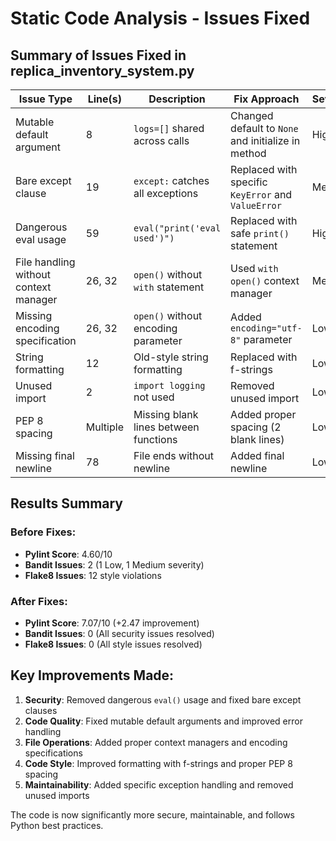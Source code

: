 # Static Code Analysis - Issues Fixed

## Summary of Issues Fixed in replica_inventory_system.py

| Issue Type | Line(s) | Description | Fix Approach | Severity |
|------------|---------|-------------|--------------|----------|
| Mutable default argument | 8 | `logs=[]` shared across calls | Changed default to `None` and initialize in method | High |
| Bare except clause | 19 | `except:` catches all exceptions | Replaced with specific `KeyError` and `ValueError` | Medium |
| Dangerous eval usage | 59 | `eval("print('eval used')")` | Replaced with safe `print()` statement | High |
| File handling without context manager | 26, 32 | `open()` without `with` statement | Used `with open()` context manager | Medium |
| Missing encoding specification | 26, 32 | `open()` without encoding parameter | Added `encoding="utf-8"` parameter | Low |
| String formatting | 12 | Old-style string formatting | Replaced with f-strings | Low |
| Unused import | 2 | `import logging` not used | Removed unused import | Low |
| PEP 8 spacing | Multiple | Missing blank lines between functions | Added proper spacing (2 blank lines) | Low |
| Missing final newline | 78 | File ends without newline | Added final newline | Low |

## Results Summary

### Before Fixes:
- **Pylint Score**: 4.60/10
- **Bandit Issues**: 2 (1 Low, 1 Medium severity)
- **Flake8 Issues**: 12 style violations

### After Fixes:
- **Pylint Score**: 7.07/10 (+2.47 improvement)
- **Bandit Issues**: 0 (All security issues resolved)
- **Flake8 Issues**: 0 (All style issues resolved)

## Key Improvements Made:

1. **Security**: Removed dangerous `eval()` usage and fixed bare except clauses
2. **Code Quality**: Fixed mutable default arguments and improved error handling
3. **File Operations**: Added proper context managers and encoding specifications
4. **Code Style**: Improved formatting with f-strings and proper PEP 8 spacing
5. **Maintainability**: Added specific exception handling and removed unused imports

The code is now significantly more secure, maintainable, and follows Python best practices.
